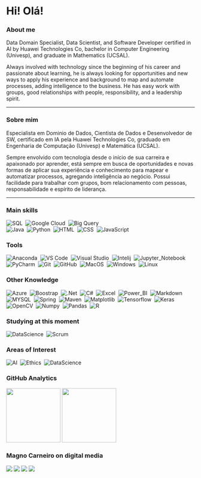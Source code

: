 # Hi! Olá!

### About me
<p>
Data Domain Specialist, Data Scientist, and Software Developer certified in AI by Huawei Technologies Co, bachelor in Computer Engineering (Univesp), and graduate in Mathematics (UCSAL). </p>
<p>
Always involved with technology since the beginning of his career and passionate about learning, he is always looking for opportunities and new ways to apply his experience and background to map and automate processes, adding intelligence to the business. He has easy work with groups, good relationships with people, responsibility, and a leadership spirit.</p>

___

### Sobre mim
<p>
Especialista em Dominio de Dados, Cientista de Dados e Desenvolvedor de SW, certificado em IA pela Huawei Technologies Co, graduado em Engenharia de Computação (Univesp) e Matemática (UCSAL).</p>
<p>
Sempre envolvido com tecnologia desde o início de sua carreira e apaixonado por aprender, está sempre em busca de oportunidades e novas formas de aplicar sua experiência e conhecimento para mapear e automatizar processos, agregando inteligência ao negócio. Possui facilidade para trabalhar com grupos, bom relacionamento com pessoas, responsabilidade e espírito de liderança.</p>

___

### Main skills

![SQL](https://img.shields.io/badge/SQL-CC2927?style=for-the-badge&logo=microsoft-sql-server&logoColor=white)&nbsp;
![Google Cloud](https://img.shields.io/badge/Google_Cloud_Platform-2C73D2?style=for-the-badge&logo=google-cloud&logoColor=white)&nbsp;
![Big Query](https://img.shields.io/badge/Google_BigQuery-033E8D?style=for-the-badge&logo=google-datastudio&logoColor=white)&nbsp;  
![Java](https://img.shields.io/badge/Java-ED8B00?style=for-the-badge&logo=java&logoColor=black)&nbsp;
![Python](https://img.shields.io/badge/Python-094782?style=for-the-badge&logo=python&logoColor=white)&nbsp;
![HTML](https://img.shields.io/badge/HTML5-E34F26?style=for-the-badge&logo=html5&logoColor=white)&nbsp;
![CSS](https://img.shields.io/badge/CSS-239120?&style=for-the-badge&logo=css3&logoColor=white)&nbsp;
![JavaScript](https://img.shields.io/badge/JavaScript-F7DF1E?style=for-the-badge&logo=javascript&logoColor=black)&nbsp;


### Tools


![Anaconda](https://img.shields.io/badge/-Anaconda-107C10?style=for-the-badge&logo=conda-code&logoColor=1B91E0&labelColor=1f004e)&nbsp;
![VS Code](https://img.shields.io/badge/-VS%20Code-1B91E0?style=for-the-badge&logo=visual-studio-code&logoColor=1B91E0&labelColor=1f004e)&nbsp;
![Visual Studio](https://img.shields.io/badge/-Visual%20Studio-e152aa?style=for-the-badge&logo=visual-studio-code&logoColor=e152aa&labelColor=1f004e)&nbsp;
![Intelij](https://img.shields.io/badge/-InteliJ-E0351B?style=for-the-badge&logo=intelij&logoColor=E0351B&labelColor=1f004e)&nbsp;
![Jupyter_Notebook](https://img.shields.io/badge/Jupyter_Notebook-F17925?style=for-the-badge&logo=jupyter&logoColor=000000)&nbsp;
![PyCharm](https://img.shields.io/badge/-PyCharm-00A36C?style=for-the-badge&logo=pycharm&logoColor=black&labelColor=FFEA00)&nbsp;
![Git](https://img.shields.io/badge/-Git-808080?style=for-the-badge&logo=git&logoColor=white&labelColor=F12F1Ce)&nbsp;
![GitHub](https://img.shields.io/badge/-GitHub-4169E1?style=for-the-badge&logo=github&labelColor=4169E1)&nbsp;
![MacOS](https://img.shields.io/badge/-Mac_os-gray?style=for-the-badge&logo=macos&labelColor=gray)&nbsp;
![Windows](https://img.shields.io/badge/-Windows-00FFFF?style=for-the-badge&logo=windows&labelColor=00FFFF)&nbsp;
![Linux](https://img.shields.io/badge/-linux-FFC000?style=for-the-badge&logo=linux&logoColor=000000&labelColor=FFC000)&nbsp;

### Other Knowledge

![Azure](https://img.shields.io/badge/Microsoft_Azure-0089D6?style=for-the-badge&logo=microsoft-azure&logoColor=white)&nbsp;
![Boostrap](https://img.shields.io/badge/-boostrap-e152aa?style=for-the-badge&logo=bootstrap&labelColor=1f004e)&nbsp;
![.Net](https://img.shields.io/badge/.NET-5C2D91?style=for-the-badge&logo=.net&logoColor=white)&nbsp;
![C#](https://img.shields.io/badge/C%23-239120?style=for-the-badge&logo=c-sharp&logoColor=white)&nbsp;
![Excel](https://img.shields.io/badge/Microsoft_Excel-217346?style=for-the-badge&logo=microsoft-excel&logoColor=white)&nbsp;
![Power_BI](https://img.shields.io/badge/Microsoft_Power_BI-217346?style=for-the-badge&logo=power-bi&logoColor=white)&nbsp;
![Markdown](https://img.shields.io/badge/Markdown-000000?style=for-the-badge&logo=markdown&logoColor=white)&nbsp;
![MYSQL](https://img.shields.io/badge/MySQL-00758F?style=for-the-badge&logo=mysql&logoColor=white)&nbsp;
![Spring](https://img.shields.io/badge/Spring-GREEN?style=for-the-badge&logo=spring&logoColor=white)&nbsp;
![Maven](https://img.shields.io/badge/Maven-000000?style=for-the-badge&logo=maven&logoColor=white)&nbsp;
![Matplotlib](https://img.shields.io/badge/Matplotlib-002050?style=for-the-badge&logo=matplotlib&logoColor=white)&nbsp;
![Tensorflow](https://img.shields.io/badge/Tensorflow-e87200?style=for-the-badge&logo=tensorflow&logoColor=white)&nbsp;
![Keras](https://img.shields.io/badge/Keras-d82c20?style=for-the-badge&logo=keras&logoColor=white)&nbsp;
![OpenCV](https://img.shields.io/badge/OpenCV-0b31a5?style=for-the-badge&logo=opencv&logoColor=white)&nbsp;
![Numpy](https://img.shields.io/badge/Numpy-cian?style=for-the-badge&logo=numpy&logoColor=white)&nbsp;
![Pandas](https://img.shields.io/badge/Pandas-gray?style=for-the-badge&logo=pandas&logoColor=white)&nbsp;
![R](https://img.shields.io/badge/R-276DC3?style=for-the-badge&logo=r&logoColor=white)&nbsp;
   
     
### Studying at this moment

![DataScience](https://img.shields.io/badge/-Data_Science-3498DB?style=for-the-badge&logo=teste&labelColor=1f004e)&nbsp;
![Scrum](https://img.shields.io/badge/Scrum-ED8B00?style=for-the-badge&logo=scrum&logoColor=white)&nbsp;

### Areas of Interest

![AI](https://img.shields.io/badge/Artificial_Intelligence-FF0000?style=for-the-badge&logo=AI&labelColor=1f004e)&nbsp;
![Ethics](https://img.shields.io/badge/-Ethics-yellowgreen?style=for-the-badge&logo=ethics&labelColor=1f004e)&nbsp;
![DataScience](https://img.shields.io/badge/-Data_Science-3498DB?style=for-the-badge&logo=data-science&labelColor=1f004e)&nbsp;

### GitHub Analytics

<p align="left">
  <img height="145em" src="https://github-readme-stats-xi-henna-62.vercel.app/api?username=moc967&show_icons=true&theme=merko"/>
  <img height="145em" src="https://github-readme-stats-xi-henna-62.vercel.app/api/top-langs/?username=moc967&hide=css,html&layout=compact&theme=merko"/>
</p>

### Magno Carneiro on digital media
<p>
<a href="https://www.linkedin.com/in/magno-carneiro/"><img src="https://img.shields.io/badge/-Linkedin-0096FF?style=for-the-badge&logo=Linkedin&logoColor=000000"/></a>
<a href="mailto:magnovaldo.carneiro@gmail.com"><img src="https://img.shields.io/badge/-eMail-E34F26?style=for-the-badge&logo=microsoft-outlook&logoColor=white"/></a>
<a href="https://x.com/magno967"><img src="https://img.shields.io/badge/-X-0096FF?style=for-the-badge&logo=twitter&logoColor=000000"/></a>
<a href="https://www.instagram.com/magno_carneiro/"><img src="https://img.shields.io/badge/-instagram-6E1FFB?style=for-the-badge&logo=instagram&logoColor=0096FF"/></a>    
  
</p>
